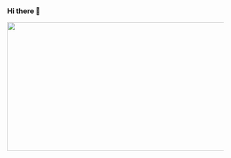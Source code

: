 ### Hi there 👋

<a href="https://github.com/devxb/gitanimals">
<img
  src="https://render.gitanimals.org/farms/StyxWORKSPACE"
  width="600"
  height="300"
/>
</a>
